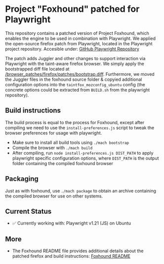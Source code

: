 # Project "Foxhound" patched for Playwright
This repository contains a patched version of Project Foxhound, which enables the engine to be used in combination with Playwright. We applied the open-source firefox patch from Playwright, located in the Playwright project repository. Accesible under: [GitHub Playwright Repository](https://github.com/microsoft/playwright/tree/release-1.21/browser_patches/firefox)

The patch adds Juggler and other changes to support interaction via Playwright with the taint-aware firefox browser. We simply apply the bootstrapped diff file located at [/browser_patches/firefox/patches/bootstrap.diff](https://github.com/microsoft/playwright/blob/11f51455f212c4452ff8b0722f72f473053a868a/browser_patches/firefox/patches/bootstrap.diff). Furthermore, we moved the Juggler files in the foxhound source folder & copyied additional configuration options into the `taintfox_mozconfig_ubuntu` config (the concrete options could be extracted from `BUILD.sh` from the playwright repository).

## Build instructions
The build process is equal to the process for Foxhound, except after compiling we need to use the `install-preferences.js` script to tweak the browser preferences for usage with playwright.
- Make sure to install all build tools using `./mach bootstrap`
- Compile the browser with `./mach build`
- After compiling, run `node install-preferences.js DIST_PATH` to apply playwright specific configuration options, where `DIST_PATH` is the output folder containing the compiled foxhound browser

## Packaging
Just as with foxhound, use `./mach package` to obtain an archive containing the compiled browser for use on other systems.

## Current Status
- ✅ Currently working with: Playwright v1.21 (JS) on Ubuntu

## More
- The Foxhound README file provides additional details about the patched firefox and build instructions: [Foxhound README](README_OLD.md)